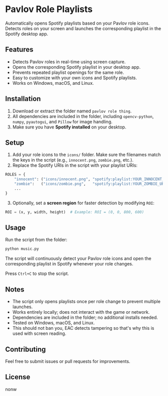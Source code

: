 
# Pavlov Role Playlists

Automatically opens Spotify playlists based on your Pavlov role icons. Detects roles on your screen and launches the corresponding playlist in the Spotify desktop app.

## Features

* Detects Pavlov roles in real-time using screen capture.
* Opens the corresponding Spotify playlist in your desktop app.
* Prevents repeated playlist openings for the same role.
* Easy to customize with your own icons and Spotify playlists.
* Works on Windows, macOS, and Linux.

## Installation

1. Download or extract the folder named `pavlov role thing`.
2. All dependencies are included in the folder, including `opencv-python`, `numpy`, `pyautogui`, and `Pillow` for image handling.
3. Make sure you have **Spotify installed** on your desktop.

## Setup

1. Add your role icons to the `icons/` folder. Make sure the filenames match the keys in the script (e.g., `innocent.png`, `zombie.png`, etc.).
2. Replace the Spotify URIs in the script with your playlist URIs:

```python
ROLES = {
    "innocent": ("icons/innocent.png", "spotify:playlist:YOUR_INNOCENT_URI"),
    "zombie":   ("icons/zombie.png",   "spotify:playlist:YOUR_ZOMBIE_URI"),
    ...
}
```

3. Optionally, set a **screen region** for faster detection by modifying `ROI`:

```python
ROI = (x, y, width, height)  # Example: ROI = (0, 0, 800, 600)
```

## Usage

Run the script from the folder:

```bash
python music.py
```

The script will continuously detect your Pavlov role icons and open the corresponding playlist in Spotify whenever your role changes.

Press `Ctrl+C` to stop the script.

## Notes

* The script only opens playlists once per role change to prevent multiple launches.
* Works entirely locally; does not interact with the game or network.
* Dependencies are included in the folder; no additional installs needed.
* Tested on Windows, macOS, and Linux.
* This should not ban you, EAC detects tampering so that's why this is used with screen reading.

## Contributing

Feel free to submit issues or pull requests for improvements.

## License

nonw

